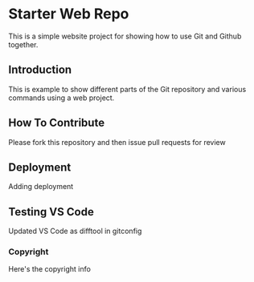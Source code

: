 # Starter Web Repo

This is a simple website project for showing how to use Git and Github together.

## Introduction

This is example to show different parts of the Git repository and various commands using a web project.

## How To Contribute

Please fork this repository and then issue pull requests for review

## Deployment

Adding deployment

## Testing VS Code

Updated VS Code as difftool in gitconfig

### Copyright

Here's the copyright info